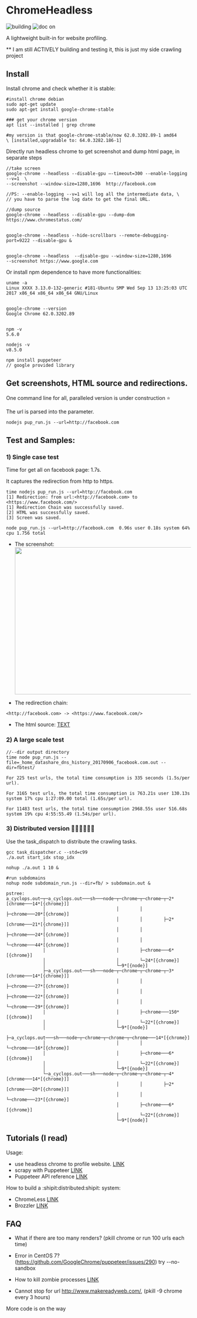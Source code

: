 # ChromeHeadless

<p align="left">
<img src="https://ci.pytorch.org/jenkins/job/pytorch-builds/job/pytorch-win-ws2016-cuda9-cudnn7-py3-trigger/badge/icon" alt="building">

<img src="https://img.shields.io/readthedocs/pip.svg" alt="doc on">
</p>
A lightweight built-in for website profiling.


** I am still ACTIVELY building and testing it, this is just my side crawling project

## Install

Install chrome and check whether it is stable:

```
#install chrome debian
sudo apt-get update
sudo apt-get install google-chrome-stable

### get your chrome version
apt list --installed | grep chrome

#my version is that google-chrome-stable/now 62.0.3202.89-1 amd64
\ [installed,upgradable to: 64.0.3282.186-1]

```

Directly run headless chrome to get screenshot and dump html page, in separate steps

```
//take screen
google-chrome --headless --disable-gpu —-timeout=300 --enable-logging --v=1  \
--screenshot --window-size=1280,1696  http://facebook.com

//PS: --enable-logging --v=1 will log all the intermediate data, \
// you have to parse the log date to get the final URL.

//dump source
google-chrome --headless --disable-gpu --dump-dom https://www.chromestatus.com/


google-chrome --headless --hide-scrollbars --remote-debugging-port=9222 --disable-gpu &


google-chrome --headless  --disable-gpu --window-size=1280,1696
--screenshot https://www.google.com

```

Or install npm dependence to have more functionalities:
```
uname -a
Linux XXXX 3.13.0-132-generic #181-Ubuntu SMP Wed Sep 13 13:25:03 UTC 2017 x86_64 x86_64 x86_64 GNU/Linux


google-chrome --version
Google Chrome 62.0.3202.89


npm -v
5.6.0

nodejs -v
v8.5.0

npm install puppeteer
// google provided library
```

## Get screenshots, HTML source and redirections.

One command line for all, paralleled version is under construction :star:

The url is parsed into the parameter.

```
nodejs pup_run.js --url=http://facebook.com
```

## Test and Samples:

### 1) Single case test

Time for get all on facebook page: 1.7s.

It captures the redirection from http to https.

```
time nodejs pup_run.js --url=http://facebook.com
[1] Redirection: from url:<http://facebook.com> to <https://www.facebook.com/>
[1] Redirection Chain was successfully saved.
[2] HTML was successfully saved.
[3] Screen was saved.

node pup_run.js --url=http://facebook.com  0.96s user 0.18s system 64% cpu 1.756 total
```

- The screenshot: <img src="https://github.com/ririhedou/ChromeHeadless/blob/master/fb/facebook.com.screen.png" width="800" height="400" />


- The redirection chain:

```
<http://facebook.com> -> <https://www.facebook.com/>
```

- The html source: [TEXT](https://github.com/ririhedou/ChromeHeadless/blob/master/fb/facebook.com.source.txt)

### 2) A large scale test

```
//--dir output directory
time node pup_run.js --file=_home_datashare_dns_history_20170906_facebook.com.out --dir=fbtest/

For 225 test urls, the total time consumption is 335 seconds (1.5s/per url).

For 3165 test urls, the total time consumption is 763.21s user 130.13s system 17% cpu 1:27:09.00 total (1.65s/per url).

For 11483 test urls, the total time consumption 2968.55s user 516.68s system 19% cpu 4:55:55.49 (1.54s/per url).

```


### 3) Distributed version :rocket::rocket::rocket::rocket::rocket::rocket:

Use the task_dispatch to distribute the crawling tasks.

```
gcc task_dispatcher.c --std=c99
./a.out start_idx stop_idx

nohup ./a.out 1 10 &

#run subdomains
nohup node subdomain_run.js --dir=fb/ > subdomain.out &

pstree:
a_cyclops.out─┬─a_cyclops.out───sh───node─┬─chrome─┬─chrome─┬─2*[chrome───14*[{chrome}]]
              │                           │        │        ├─chrome───20*[{chrome}]
              │                           │        │        ├─2*[chrome───21*[{chrome}]]
              │                           │        │        ├─chrome───24*[{chrome}]
              │                           │        │        └─chrome───44*[{chrome}]
              │                           │        ├─chrome───6*[{chrome}]
              │                           │        └─24*[{chrome}]
              │                           └─9*[{node}]
              ├─a_cyclops.out───sh───node─┬─chrome─┬─chrome─┬─3*[chrome───14*[{chrome}]]
              │                           │        │        ├─chrome───27*[{chrome}]
              │                           │        │        ├─chrome───22*[{chrome}]
              │                           │        │        └─chrome───29*[{chrome}]
              │                           │        ├─chrome───150*[{chrome}]
              │                           │        └─22*[{chrome}]
              │                           └─9*[{node}]
              ├─a_cyclops.out───sh───node─┬─chrome─┬─chrome─┬─chrome───14*[{chrome}]
              │                           │        │        └─chrome───16*[{chrome}]
              │                           │        ├─chrome───6*[{chrome}]
              │                           │        └─22*[{chrome}]
              │                           └─9*[{node}]
              └─a_cyclops.out───sh───node─┬─chrome─┬─chrome─┬─4*[chrome───14*[{chrome}]]
                                          │        │        ├─2*[chrome───20*[{chrome}]]
                                          │        │        └─chrome───23*[{chrome}]
                                          │        ├─chrome───6*[{chrome}]
                                          │        └─22*[{chrome}]
                                          └─9*[{node}]

```

## Tutorials (I read)

Usage:

- use headless chrome to profile website. [LINK](https://medium.com/@e_mad_ehsan/getting-started-with-puppeteer-and-chrome-headless-for-web-scrapping-6bf5979dee3e)
- scrapy with Puppeteer [LINK](https://codeburst.io/a-guide-to-automating-scraping-the-web-with-javascript-chrome-puppeteer-node-js-b18efb9e9921)
- Puppeteer API reference [LINK](https://github.com/GoogleChrome/puppeteer/blob/v0.10.2/docs/api.md#pageclose)

How to build a :shipit:distributed:shipit: system:

- ChromeLess [LINK](https://github.com/graphcool/chromeless)
- Brozzler [LINK](https://github.com/internetarchive/brozzler)


## FAQ

- What if there are too many renders? (pkill chrome or run 100 urls each time)
- Error in CentOS 7? (https://github.com/GoogleChrome/puppeteer/issues/290)
  try --no-sandbox
- How to kill zombie processes [LINK](https://www.geeksforgeeks.org/zombie-processes-prevention/)

- Cannot stop for url http://www.makereadyweb.com/,  (pkill -9 chrome every 3 hours)


More code is on the way
